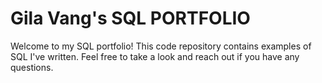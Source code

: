 # Gila Vang's SQL PORTFOLIO

Welcome to my SQL portfolio! This code repository contains examples of SQL I've written. Feel free to take a look and reach out if you have any questions.
